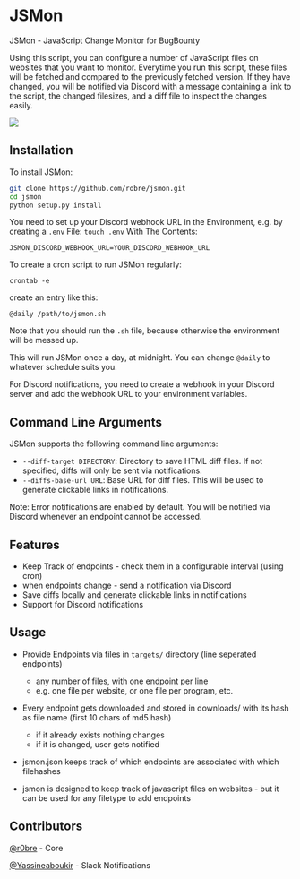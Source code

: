 # JSMon
JSMon - JavaScript Change Monitor for BugBounty

Using this script, you can configure a number of JavaScript files on websites that you want to monitor. Everytime you run this script, these files will be fetched and compared to the previously fetched version. If they have changed, you will be notified via Discord with a message containing a link to the script, the changed filesizes, and a diff file to inspect the changes easily.

![](diff.png)

## Installation

To install JSMon:
```bash
git clone https://github.com/robre/jsmon.git 
cd jsmon
python setup.py install
```
You need to set up your Discord webhook URL in the Environment, e.g. by creating a `.env` File:
`touch .env`
With The Contents:
```
JSMON_DISCORD_WEBHOOK_URL=YOUR_DISCORD_WEBHOOK_URL
```

To create a cron script to run JSMon regularly:
```
crontab -e
```

create an entry like this:
```
@daily /path/to/jsmon.sh
```
Note that you should run the `.sh` file, because otherwise the environment will be messed up.

This will run JSMon once a day, at midnight.
You can change ``@daily`` to whatever schedule suits you. 

For Discord notifications, you need to create a webhook in your Discord server and add the webhook URL to your environment variables.

## Command Line Arguments

JSMon supports the following command line arguments:

- `--diff-target DIRECTORY`: Directory to save HTML diff files. If not specified, diffs will only be sent via notifications.
- `--diffs-base-url URL`: Base URL for diff files. This will be used to generate clickable links in notifications.

Note: Error notifications are enabled by default. You will be notified via Discord whenever an endpoint cannot be accessed.

## Features

- Keep Track of endpoints - check them in a configurable interval (using cron)
- when endpoints change - send a notification via Discord
- Save diffs locally and generate clickable links in notifications
- Support for Discord notifications

## Usage

- Provide Endpoints via files in `targets/` directory (line seperated endpoints)
    - any number of files, with one endpoint per line
    - e.g. one file per website, or one file per program, etc.
- Every endpoint gets downloaded and stored in downloads/ with its hash as file name (first 10 chars of md5 hash)
    - if it already exists nothing changes
    - if it is changed, user gets notified
- jsmon.json keeps track of which endpoints are associated with which filehashes

- jsmon is designed to keep track of javascript files on websites - but it can be used for any filetype to add endpoints 

## Contributors
[@r0bre](https://twitter.com/r0bre) - Core

[@Yassineaboukir](https://twitter.com/Yassineaboukir) - Slack Notifications

